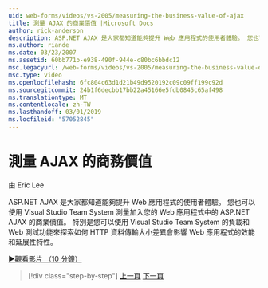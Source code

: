 ```yaml
---
uid: web-forms/videos/vs-2005/measuring-the-business-value-of-ajax
title: 測量 AJAX 的商業價值 |Microsoft Docs
author: rick-anderson
description: ASP.NET AJAX 是大家都知道能夠提升 Web 應用程式的使用者體驗。 您也可以使用 Visual Studio Team System 測量 busine...
ms.author: riande
ms.date: 03/23/2007
ms.assetid: 60bb771b-e938-490f-944e-c80bc6bbdc12
msc.legacyurl: /web-forms/videos/vs-2005/measuring-the-business-value-of-ajax
msc.type: video
ms.openlocfilehash: 6fc804c63d1d21b49d9520192c09c09ff199c92d
ms.sourcegitcommit: 24b1f6decbb17bb22a45166e5fdb0845c65af498
ms.translationtype: MT
ms.contentlocale: zh-TW
ms.lasthandoff: 03/01/2019
ms.locfileid: "57052845"
---
```

<a name="measuring-the-business-value-of-ajax"></a>測量 AJAX 的商務價值
====================
由 Eric Lee

ASP.NET AJAX 是大家都知道能夠提升 Web 應用程式的使用者體驗。 您也可以使用 Visual Studio Team System 測量加入您的 Web 應用程式中的 ASP.NET AJAX 的商業價值。 特別是您可以使用 Visual Studio Team System 的負載和 Web 測試功能來探索如何 HTTP 資料傳輸大小差異會影響 Web 應用程式的效能和延展性特性。

[&#9654;觀看影片 （10 分鐘）](https://channel9.msdn.com/Blogs/ASP-NET-Site-Videos/measuring-the-business-value-of-ajax)

> [!div class="step-by-step"]
> [上一頁](introduction-to-managing-and-running-tests-with-team-system.md)
> [下一頁](code-coverage-of-automated-tests.md)
